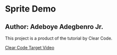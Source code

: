 # Sprite Demo
## Author: Adeboye Adegbenro Jr.


This project is a product of the tutorial by Clear Code. 

[Clear Code Target Video](https://www.youtube.com/watch?v=hDu8mcAlY4E)
